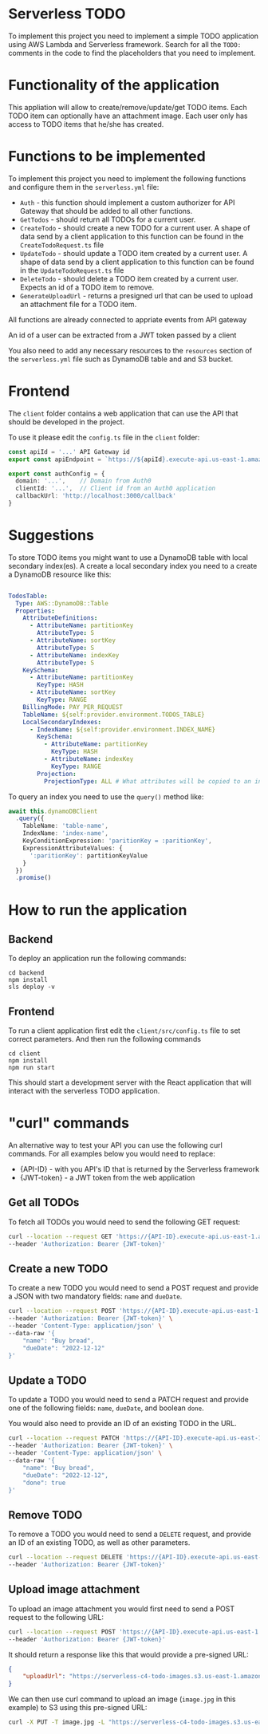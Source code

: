 # Serverless TODO

To implement this project you need to implement a simple TODO application using AWS Lambda and Serverless framework. Search for all the `TODO:` comments in the code to find the placeholders that you need to implement.

# Functionality of the application

This appliation will allow to create/remove/update/get TODO items. Each TODO item can optionally have an attachment image. Each user only has access to TODO items that he/she has created. 

# Functions to be implemented

To implement this project you need to implement the following functions and configure them in the `serverless.yml` file:

* `Auth` - this function should implement a custom authorizer for API Gateway that should be added to all other functions.
* `GetTodos` - should return all TODOs for a current user. 
* `CreateTodo` - should create a new TODO for a current user. A shape of data send by a client application to this function can be found in the `CreateTodoRequest.ts` file
* `UpdateTodo` - should update a TODO item created by a current user. A shape of data send by a client application to this function can be found in the `UpdateTodoRequest.ts` file
* `DeleteTodo` - should delete a TODO item created by a current user. Expects an id of a TODO item to remove.
* `GenerateUploadUrl` - returns a presigned url that can be used to upload an attachment file for a TODO item. 

All functions are already connected to appriate events from API gateway

An id of a user can be extracted from a JWT token passed by a client

You also need to add any necessary resources to the `resources` section of the `serverless.yml` file such as DynamoDB table and and S3 bucket.

# Frontend

The `client` folder contains a web application that can use the API that should be developed in the project.

To use it please edit the `config.ts` file in the `client` folder:

```ts
const apiId = '...' API Gateway id
export const apiEndpoint = `https://${apiId}.execute-api.us-east-1.amazonaws.com/dev`

export const authConfig = {
  domain: '...',    // Domain from Auth0
  clientId: '...',  // Client id from an Auth0 application
  callbackUrl: 'http://localhost:3000/callback'
}
```


# Suggestions

To store TODO items you might want to use a DynamoDB table with local secondary index(es). A create a local secondary index you need to a create a DynamoDB resource like this:

```yml

TodosTable:
  Type: AWS::DynamoDB::Table
  Properties:
    AttributeDefinitions:
      - AttributeName: partitionKey
        AttributeType: S
      - AttributeName: sortKey
        AttributeType: S
      - AttributeName: indexKey
        AttributeType: S
    KeySchema:
      - AttributeName: partitionKey
        KeyType: HASH
      - AttributeName: sortKey
        KeyType: RANGE
    BillingMode: PAY_PER_REQUEST
    TableName: ${self:provider.environment.TODOS_TABLE}
    LocalSecondaryIndexes:
      - IndexName: ${self:provider.environment.INDEX_NAME}
        KeySchema:
          - AttributeName: partitionKey
            KeyType: HASH
          - AttributeName: indexKey
            KeyType: RANGE
        Projection:
          ProjectionType: ALL # What attributes will be copied to an index

```

To query an index you need to use the `query()` method like:

```ts
await this.dynamoDBClient
  .query({
    TableName: 'table-name',
    IndexName: 'index-name',
    KeyConditionExpression: 'paritionKey = :paritionKey',
    ExpressionAttributeValues: {
      ':paritionKey': partitionKeyValue
    }
  })
  .promise()
```

# How to run the application

## Backend

To deploy an application run the following commands:

```
cd backend
npm install
sls deploy -v
```

## Frontend

To run a client application first edit the `client/src/config.ts` file to set correct parameters. And then run the following commands

```
cd client
npm install
npm run start
```

This should start a development server with the React application that will interact with the serverless TODO application.

# "curl" commands

An alternative way to test your API you can use the following curl commands. For all examples below you would need to replace:

* {API-ID} - with you API's ID that is returned by the Serverless framework
* {JWT-token} - a JWT token from the web application

## Get all TODOs

To fetch all TODOs you would need to send the following GET request:

```sh
curl --location --request GET 'https://{API-ID}.execute-api.us-east-1.amazonaws.com/dev/todos' \
--header 'Authorization: Bearer {JWT-token}'
```

## Create a new TODO

To create a new TODO you would need to send a POST request and provide a JSON with two mandatory fields: `name` and `dueDate`.

```sh
curl --location --request POST 'https://{API-ID}.execute-api.us-east-1.amazonaws.com/dev/todos' \
--header 'Authorization: Bearer {JWT-token}' \
--header 'Content-Type: application/json' \
--data-raw '{
    "name": "Buy bread",
    "dueDate": "2022-12-12"
}'
```

## Update a TODO

To update a TODO you would need to send a PATCH request and provide one of the following fields: `name`, `dueDate`, and boolean `done`.

You would also need to provide an ID of an existing TODO in the URL.

```sh
curl --location --request PATCH 'https://{API-ID}.execute-api.us-east-1.amazonaws.com/dev/todos/{TODO-ID}' \
--header 'Authorization: Bearer {JWT-token}' \
--header 'Content-Type: application/json' \
--data-raw '{
    "name": "Buy bread",
    "dueDate": "2022-12-12",
    "done": true
}'
```

## Remove TODO

To remove a TODO you would need to send a `DELETE` request, and provide an ID of an existing TODO, as well as other parameters.

```sh
curl --location --request DELETE 'https://{API-ID}.execute-api.us-east-1.amazonaws.com/dev/todos/{TODO-ID}' \
--header 'Authorization: Bearer {JWT-token}'
```


## Upload image attachment

To upload an image attachment you would first need to send a POST request to the following URL:

```sh
curl --location --request POST 'https://{API-ID}.execute-api.us-east-1.amazonaws.com/dev/todos/{TODO-ID}/attachment' \
--header 'Authorization: Bearer {JWT-token}'
```

It should return a response like this that would provide a pre-signed URL:

```json
{
    "uploadUrl": "https://serverless-c4-todo-images.s3.us-east-1.amazonaws.com/...&x-id=PutObject"
}
```

We can then use curl command to upload an image (`image.jpg` in this example) to S3 using this pre-signed URL:

```sh
curl -X PUT -T image.jpg -L "https://serverless-c4-todo-images.s3.us-east-1.amazonaws.com/...&x-id=PutObject"
```

